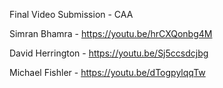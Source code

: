 Final Video Submission - CAA

Simran Bhamra - https://youtu.be/hrCXQonbg4M

David Herrington - https://youtu.be/Sj5ccsdcjbg

Michael Fishler - https://youtu.be/dTogpylqqTw

